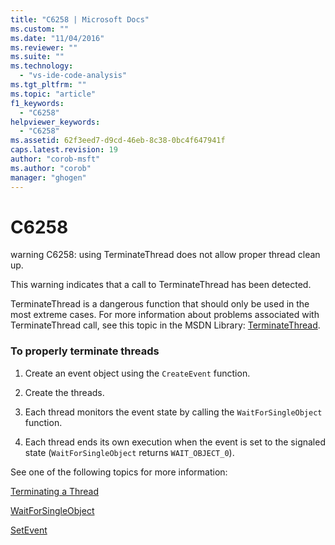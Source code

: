 ```yaml
---
title: "C6258 | Microsoft Docs"
ms.custom: ""
ms.date: "11/04/2016"
ms.reviewer: ""
ms.suite: ""
ms.technology: 
  - "vs-ide-code-analysis"
ms.tgt_pltfrm: ""
ms.topic: "article"
f1_keywords: 
  - "C6258"
helpviewer_keywords: 
  - "C6258"
ms.assetid: 62f3eed7-d9cd-46eb-8c38-0bc4f647941f
caps.latest.revision: 19
author: "corob-msft"
ms.author: "corob"
manager: "ghogen"
---
```

# C6258
warning C6258: using TerminateThread does not allow proper thread clean up.  
  
 This warning indicates that a call to TerminateThread has been detected.  
  
 TerminateThread is a dangerous function that should only be used in the most extreme cases. For more information about problems associated with TerminateThread call, see this topic in the MSDN Library: [TerminateThread](http://go.microsoft.com/fwlink/?LinkId=150233).  
  
### To properly terminate threads  
  
1.  Create an event object using the `CreateEvent` function.  
  
2.  Create the threads.  
  
3.  Each thread monitors the event state by calling the `WaitForSingleObject` function.  
  
4.  Each thread ends its own execution when the event is set to the signaled state (`WaitForSingleObject` returns `WAIT_OBJECT_0`).  
  
 See one of the following topics for more information:  
  
 [Terminating a Thread](http://go.microsoft.com/fwlink/?LinkId=150234)  
  
 [WaitForSingleObject](http://go.microsoft.com/fwlink/?LinkId=150235)  
  
 [SetEvent](http://go.microsoft.com/fwlink/?LinkId=150232)